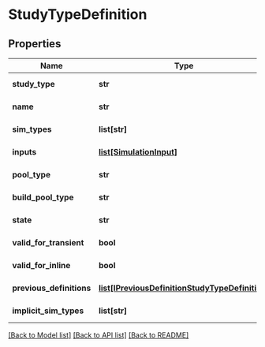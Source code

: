 # StudyTypeDefinition

## Properties
Name | Type | Description | Notes
------------ | ------------- | ------------- | -------------
**study_type** | **str** |  | [optional] [readonly] 
**name** | **str** |  | [optional] [readonly] 
**sim_types** | **list[str]** |  | [optional] [readonly] 
**inputs** | [**list[SimulationInput]**](SimulationInput.md) |  | [optional] [readonly] 
**pool_type** | **str** |  | [optional] [readonly] 
**build_pool_type** | **str** |  | [optional] [readonly] 
**state** | **str** |  | [optional] [readonly] 
**valid_for_transient** | **bool** |  | [optional] [readonly] 
**valid_for_inline** | **bool** |  | [optional] [readonly] 
**previous_definitions** | [**list[IPreviousDefinitionStudyTypeDefinition]**](IPreviousDefinitionStudyTypeDefinition.md) |  | [optional] [readonly] 
**implicit_sim_types** | **list[str]** |  | [optional] [readonly] 

[[Back to Model list]](../README.md#documentation-for-models) [[Back to API list]](../README.md#documentation-for-api-endpoints) [[Back to README]](../README.md)



